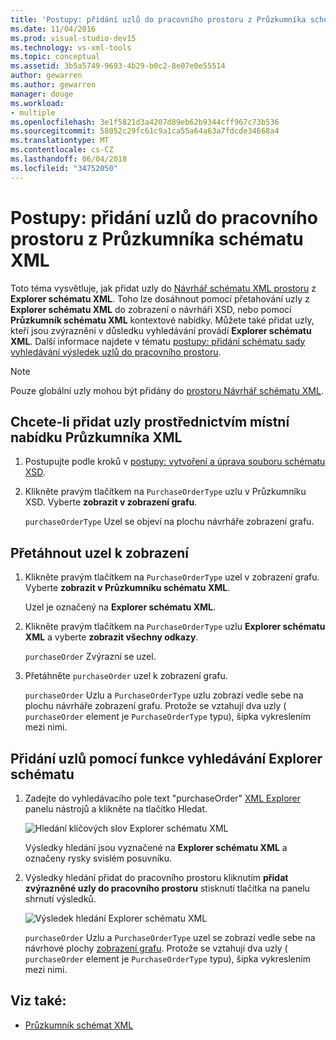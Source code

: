 ```yaml
---
title: 'Postupy: přidání uzlů do pracovního prostoru z Průzkumníka schématu XML'
ms.date: 11/04/2016
ms.prod: visual-studio-dev15
ms.technology: vs-xml-tools
ms.topic: conceptual
ms.assetid: 3b5a5749-9693-4b29-b0c2-8e07e0e55514
author: gewarren
ms.author: gewarren
manager: douge
ms.workload:
- multiple
ms.openlocfilehash: 3e1f5821d3a4207d89eb62b9344cff967c73b536
ms.sourcegitcommit: 58052c29fc61c9a1ca55a64a63a7fdcde34668a4
ms.translationtype: MT
ms.contentlocale: cs-CZ
ms.lasthandoff: 06/04/2018
ms.locfileid: "34752050"
---
```

# <a name="how-to-add-nodes-to-the-workspace-from-the-xml-schema-explorer"></a>Postupy: přidání uzlů do pracovního prostoru z Průzkumníka schématu XML

Toto téma vysvětluje, jak přidat uzly do [Návrhář schématu XML prostoru](../xml-tools/xml-schema-designer-workspace.md) z **Explorer schématu XML**. Toho lze dosáhnout pomocí přetahování uzly z **Explorer schématu XML** do zobrazení o návrháři XSD, nebo pomocí **Průzkumník schématu XML** kontextové nabídky. Můžete také přidat uzly, kteří jsou zvýrazněni v důsledku vyhledávání provádí **Explorer schématu XML**. Další informace najdete v tématu [postupy: přidání schématu sady vyhledávání výsledek uzlů do pracovního prostoru](../xml-tools/how-to-add-schema-set-search-result-nodes-to-the-workspace.md).

> [!NOTE]
> Pouze globální uzly mohou být přidány do [prostoru Návrhář schématu XML](../xml-tools/xml-schema-designer-workspace.md).

## <a name="to-add-nodes-through-the-xml-explorer-context-menu"></a>Chcete-li přidat uzly prostřednictvím místní nabídku Průzkumníka XML

1.  Postupujte podle kroků v [postupy: vytvoření a úprava souboru schématu XSD](../xml-tools/how-to-create-and-edit-an-xsd-schema-file.md).

2.  Klikněte pravým tlačítkem na `PurchaseOrderType` uzlu v Průzkumníku XSD. Vyberte **zobrazit v zobrazení grafu**.

     `purchaseOrderType` Uzel se objeví na plochu návrháře zobrazení grafu.

## <a name="to-drag-and-drop-a-node-on-to-a-view"></a>Přetáhnout uzel k zobrazení

1.  Klikněte pravým tlačítkem na `PurchaseOrderType` uzel v zobrazení grafu. Vyberte **zobrazit v Průzkumníku schématu XML**.

     Uzel je označený na **Explorer schématu XML**.

2.  Klikněte pravým tlačítkem na `PurchaseOrderType` uzlu **Explorer schématu XML** a vyberte **zobrazit všechny odkazy**.

     `purchaseOrder` Zvýrazní se uzel.

3.  Přetáhněte `purchaseOrder` uzel k zobrazení grafu.

     `purchaseOrder` Uzlu a `PurchaseOrderType` uzlu zobrazí vedle sebe na plochu návrháře zobrazení grafu. Protože se vztahují dva uzly ( `purchaseOrder` element je `PurchaseOrderType` typu), šipka vykreslením mezi nimi.

## <a name="to-add-nodes-using-the-schema-explorer-search-capability"></a>Přidání uzlů pomocí funkce vyhledávání Explorer schématu

1.  Zadejte do vyhledávacího pole text "purchaseOrder" [XML Explorer](../xml-tools/xml-schema-explorer.md) panelu nástrojů a klikněte na tlačítko Hledat.

     ![Hledání klíčových slov Explorer schématu XML](../xml-tools/media/schemaexplorersearch.gif)

     Výsledky hledání jsou vyznačené na **Explorer schématu XML** a označeny rysky svislém posuvníku.

2.  Výsledky hledání přidat do pracovního prostoru kliknutím **přidat zvýrazněné uzly do pracovního prostoru** stisknutí tlačítka na panelu shrnutí výsledků.

     ![Výsledek hledání Explorer schématu XML](../xml-tools/media/schemaexplorersearchresult.gif)

     `purchaseOrder` Uzlu a `PurchaseOrderType` uzel se zobrazí vedle sebe na návrhové plochy [zobrazení grafu](../xml-tools/graph-view.md). Protože se vztahují dva uzly ( `purchaseOrder` element je `PurchaseOrderType` typu), šipka vykreslením mezi nimi.

## <a name="see-also"></a>Viz také:

- [Průzkumník schémat XML](../xml-tools/xml-schema-explorer.md)
